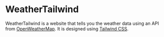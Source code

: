 # WeatherTailwind

WeatherTailwind is a website that tells you the weather data using an API from [OpenWeatherMap](https://openweathermap.org/). It is designed using [Tailwind CSS](https://tailwindcss.com/).
